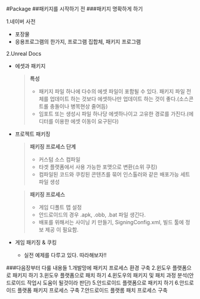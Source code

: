#Package
##패키지를 시작하기 전
###패키지 명확하게 하기

1.네이버 사전
- 포장물
- 응용프로그램의 한가지, 프로그램 집합체, 패키지 프로그램

2.Unreal Docs
- 에셋과 패키지
  > **특성**
  > - 패키지 파일 하나에 다수의 에셋 파일이 포함될 수 있다.
  >   패키지 파일 전체를 업데이트 하는 것보다 에셋하나만 업데이트 하는 것이 좋다.(소스콘트롤 충돌이나 병목현상 줄어듬)
  > - 임포트 또는 생성시 파일 하나당 에셋하나이고 고유한 경로를 가진다.(에디터를 이용한 에셋 이동이 요구된다)

- 프로젝트 패키징
  > **패키징 프로세스 단계**
  > - 커스텀 소스 컴파일
  > - 타겟 플랫폼에서 사용 가능한 포맷으로 변환(소위 쿠킹)
  > - 컴파일된 코드와 쿠킹된 콘텐츠를 묶어 인스톨러와 같은 배포가능 세트 파일 생성
 
  > **패키징 프로세스**
  > - 게임 디폴트 맵 설정
  > - 안드로이드의 경우 .apk, .obb, .bat 파일 생긴다.
  > - 배포를 위해서는 사이닝 키 만들기, SigningConfig.xml, 빌드 툴에 정보 제공 이 필요함.
  
- 게임 패키징 & 쿠킹
  - 실전 예제를 다루고 있다. 따라해보자!!

###다음장부터 다룰 내용들
1.개발망에 패키지 프로세스 환경 구축
2.윈도우 플랫폼으로 패키지 하기
3.윈도우 플랫폼으로 패치 하기
4.윈도우의 패키지 및 패치 과정 분석(안드로이드 작업시 도움이 될것이라 판단)
5.안드로이드 플랫폼으로 패키지 하기
6.안드로이드 플랫폼 패키지 프로세스 구축
7.안드로이드 플랫롬 패치 프로세스 구축
